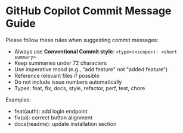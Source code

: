 # GitHub Copilot Commit Message Guide

Please follow these rules when suggesting commit messages:

- Always use **Conventional Commit style**: `<type>(<scope>): <short summary>`
- Keep summaries under 72 characters
- Use imperative mood (e.g., "add feature" not "added feature")
- Reference relevant files if possible
- Do not include issue numbers automatically
- Types: feat, fix, docs, style, refactor, perf, test, chore

Examples:
- feat(auth): add login endpoint
- fix(ui): correct button alignment
- docs(readme): update installation section